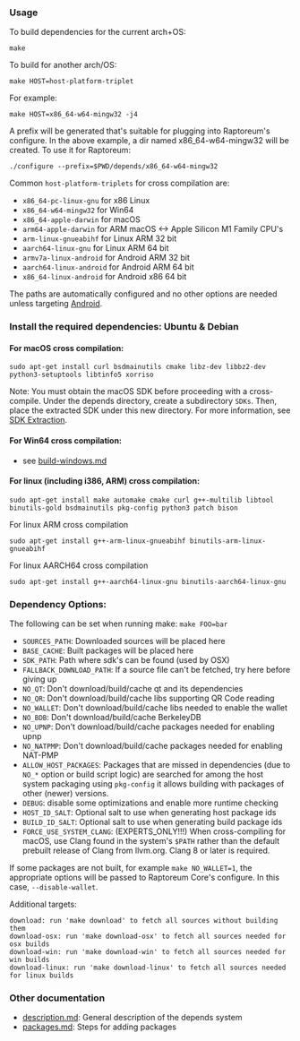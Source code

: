### Usage

To build dependencies for the current arch+OS:

    make

To build for another arch/OS:

    make HOST=host-platform-triplet

For example:

    make HOST=x86_64-w64-mingw32 -j4

A prefix will be generated that's suitable for plugging into Raptoreum's
configure. In the above example, a dir named x86_64-w64-mingw32 will be
created. To use it for Raptoreum:

    ./configure --prefix=$PWD/depends/x86_64-w64-mingw32

Common `host-platform-triplets` for cross compilation are:

- `x86_64-pc-linux-gnu` for x86 Linux
- `x86_64-w64-mingw32` for Win64
- `x86_64-apple-darwin` for macOS
- `arm64-apple-darwin` for ARM macOS <-> Apple Silicon M1 Family CPU's
- `arm-linux-gnueabihf` for Linux ARM 32 bit
- `aarch64-linux-gnu` for Linux ARM 64 bit
- `armv7a-linux-android` for Android ARM 32 bit
- `aarch64-linux-android` for Android ARM 64 bit
- `x86_64-linux-android` for Android x86 64 bit

The paths are automatically configured and no other options are needed unless targeting [Android](../doc/build-android.md).

### Install the required dependencies: Ubuntu & Debian


#### For macOS cross compilation:

    sudo apt-get install curl bsdmainutils cmake libz-dev libbz2-dev python3-setuptools libtinfo5 xorriso

Note: You must obtain the macOS SDK before proceeding with a cross-compile.
Under the depends directory, create a subdirectory `SDKs`.
Then, place the extracted SDK under this new directory.
For more information, see [SDK Extraction](../contrib/macdeploy/README.md#sdk-extraction).

#### For Win64 cross compilation:

- see [build-windows.md](../doc/build-windows.md#cross-compilation-for-ubuntu-and-windows-subsystem-for-linux)

#### For linux (including i386, ARM) cross compilation:

    sudo apt-get install make automake cmake curl g++-multilib libtool binutils-gold bsdmainutils pkg-config python3 patch bison

For linux ARM cross compilation

	sudo apt-get install g++-arm-linux-gnueabihf binutils-arm-linux-gnueabihf

For linux AARCH64 cross compilation

	sudo apt-get install g++-aarch64-linux-gnu binutils-aarch64-linux-gnu

### Dependency Options:

The following can be set when running make: `make FOO=bar`

- `SOURCES_PATH`: Downloaded sources will be placed here
- `BASE_CACHE`: Built packages will be placed here
- `SDK_PATH`: Path where sdk's can be found (used by OSX)
- `FALLBACK_DOWNLOAD_PATH`: If a source file can't be fetched, try here before giving up
- `NO_QT`: Don't download/build/cache qt and its dependencies
- `NO_QR`: Don't download/build/cache libs supporting QR Code reading
- `NO_WALLET`: Don't download/build/cache libs needed to enable the wallet
- `NO_BDB`: Don't download/build/cache BerkeleyDB
- `NO_UPNP`: Don't download/build/cache packages needed for enabling upnp
- `NO_NATPMP`: Don't download/build/cache packages needed for enabling NAT-PMP
- `ALLOW_HOST_PACKAGES`: Packages that are missed in dependencies (due to <code>NO_*</code> option
   or build script logic) are searched for among the host system packaging
   using <code>pkg-config</code> it allows building with packages of other (newer) versions.
- `DEBUG`: disable some optimizations and enable more runtime checking
- `HOST_ID_SALT`: Optional salt to use when generating host package ids
- `BUILD_ID_SALT`: Optional salt to use when generating build package ids
- `FORCE_USE_SYSTEM_CLANG`: (EXPERTS_ONLY!!!) When cross-compiling for macOS,
   use Clang found in the system's <code>$PATH</code> rather than the default prebuilt
   release of Clang from llvm.org. Clang 8 or later is required.

If some packages are not built, for example `make NO_WALLET=1`, the appropriate
options will be passed to Raptoreum Core's configure. In this case, `--disable-wallet`.

Additional targets:

    download: run 'make download' to fetch all sources without building them
    download-osx: run 'make download-osx' to fetch all sources needed for osx builds
    download-win: run 'make download-win' to fetch all sources needed for win builds
    download-linux: run 'make download-linux' to fetch all sources needed for linux builds

### Other documentation

- [description.md](description.md): General description of the depends system
- [packages.md](packages.md): Steps for adding packages

